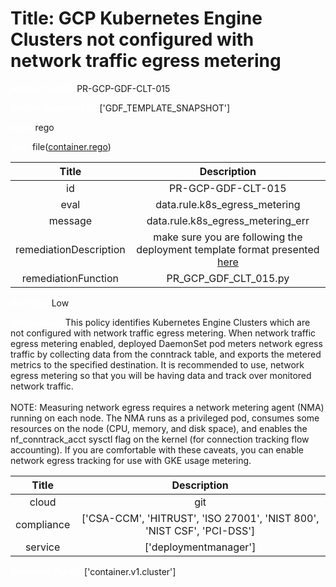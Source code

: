 



# Title: GCP Kubernetes Engine Clusters not configured with network traffic egress metering


***<font color="white">Master Test Id:</font>*** PR-GCP-GDF-CLT-015

***<font color="white">Master Snapshot Id:</font>*** ['GDF_TEMPLATE_SNAPSHOT']

***<font color="white">type:</font>*** rego

***<font color="white">rule:</font>*** file([container.rego])  
  
  
  
  

|Title|Description|
| :---: | :---: |
|id|PR-GCP-GDF-CLT-015|
|eval|data.rule.k8s_egress_metering|
|message|data.rule.k8s_egress_metering_err|
|remediationDescription|make sure you are following the deployment template format presented <a href='https://cloud.google.com/kubernetes-engine/docs/reference/rest/v1/projects.locations.clusters' target='_blank'>here</a>|
|remediationFunction|PR_GCP_GDF_CLT_015.py|


***<font color="white">Severity:</font>*** Low

***<font color="white">Description:</font>*** This policy identifies Kubernetes Engine Clusters which are not configured with network traffic egress metering. When network traffic egress metering enabled, deployed DaemonSet pod meters network egress traffic by collecting data from the conntrack table, and exports the metered metrics to the specified destination. It is recommended to use, network egress metering so that you will be having data and track over monitored network traffic.<br><br>NOTE: Measuring network egress requires a network metering agent (NMA) running on each node. The NMA runs as a privileged pod, consumes some resources on the node (CPU, memory, and disk space), and enables the nf_conntrack_acct sysctl flag on the kernel (for connection tracking flow accounting). If you are comfortable with these caveats, you can enable network egress tracking for use with GKE usage metering.  
  
  

|Title|Description|
| :---: | :---: |
|cloud|git|
|compliance|['CSA-CCM', 'HITRUST', 'ISO 27001', 'NIST 800', 'NIST CSF', 'PCI-DSS']|
|service|['deploymentmanager']|


***<font color="white">Resource Types:</font>*** ['container.v1.cluster']


[container.rego]: https://github.com/prancer-io/prancer-compliance-test/tree/master/google/iac/container.rego
